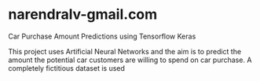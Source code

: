 # narendralv-gmail.com
Car Purchase Amount Predictions using Tensorflow Keras

This project uses Artificial Neural Networks and the aim is to predict the amount the potential car customers are willing to spend on car purchase. A completely fictitious dataset is used 
